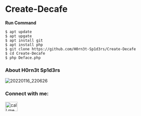 # Create-Decafe


<b>Run Command</b>
```
$ apt update
$ apt upgate
$ apt install git
$ apt install php
$ git clone https://github.com/H0rn3t-Sp1d3rs/Create-Decafe
$ cd Create-Decafe
$ php Deface.php

```

<h3>About H0rn3t Sp1d3rs</h3>

![20220116_220626](https://user-images.githubusercontent.com/97798085/150378374-28817fad-44b1-4cde-a07c-e8d98f9d2822.jpg)

<h3 align="left">Connect with me:</h3>
<p align="left">
<a href="https://m.me/call.me.H0rn3t.Sp1d3rs" target="blank"><img align="center" src="https://raw.githubusercontent.com/rahuldkjain/github-profile-readme-generator/master/src/images/icons/Social/facebook.svg" alt="call.me.m4d.s0ul" height="30" width="40" /></a>
</p>
